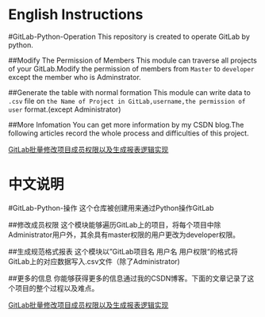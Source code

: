 English Instructions
====================
#GitLab-Python-Operation
This repository is created to operate GitLab by python.

##Modify The Permission of Members
This module can traverse all projects of your GitLab.Modify the permission of members from `Master` to `developer` except the member who is Adminstrator.

##Generate the table with normal formation
This module can write data to `.csv` file on `the Name of Project in GitLab,username,the permission of user` format.(except Administrator)

##More Infomation
You can get more information by my CSDN blog.The following articles record the whole process and difficulties of this project.

[GitLab批量修改项目成员权限以及生成报表逻辑实现](http://blog.csdn.net/blackenn/article/details/53516255)

中文说明
=======
#GitLab-Python-操作
这个仓库被创建用来通过Python操作GitLab

##修改成员权限
这个模块能够遍历GitLab上的项目，将每个项目中除Administrator用户外，其余具有master权限的用户更改为developer权限。 

##生成规范格式报表
这个模块以”GitLab项目名 用户名 用户权限“的格式将GitLab上的对应数据写入.csv文件（除了Administrator) 

##更多的信息
你能够获得更多的信息通过我的CSDN博客。下面的文章记录了这个项目的整个过程以及难点。

[GitLab批量修改项目成员权限以及生成报表逻辑实现](http://blog.csdn.net/blackenn/article/details/53516255)
